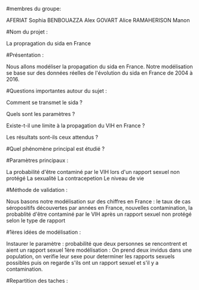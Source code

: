 #membres du groupe: 

AFERIAT Sophia BENBOUAZZA Alex GOVART Alice RAMAHERISON Manon

#Nom du projet : 

La propragation du sida en France

#Présentation :

Nous allons modéliser la propagation du sida en France. Notre modélisation se base sur des données réelles de l'évolution du sida en France de 2004 à 2016.

#Questions importantes autour du sujet :

Comment se transmet le sida ?

Quels sont les paramètres ?

Existe-t-il une limite à la propagation du VIH en France ?

Les résultats sont-ils ceux attendus ?

#Quel phénomène principal est étudié ?

#Paramètres principaux :

La probabilité d'être contaminé par le VIH lors d'un rapport sexuel non protégé La sexualité La contracepetion Le niveau de vie

#Méthode de validation :

Nous basons notre modélisation sur des chiffres en France : le taux de cas séropositifs découvertes par années en France, nouvelles contamination, la probablité d'être contaminé par le VIH après un rapport sexuel non protégé selon le type de rapport

#1ères idées de modélisation :

Instaurer le paramètre : probabilité que deux personnes se rencontrent et aient un rapport sexuel 1ère modélisation : On prend deux invidus dans une population, on verifie leur sexe pour determiner les rapports sexuels possibles puis on regarde s'ils ont un rapport sexuel et s'il y a contamination.

#Repartition des taches :
